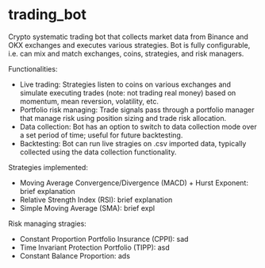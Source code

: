 # trading_bot

Crypto systematic trading bot that collects market data from Binance and OKX exchanges and executes various strategies. Bot is fully configurable, i.e. can mix and match exchanges, coins, strategies, and risk managers.

Functionalities:

- Live trading: Strategies listen to coins on various exchanges and simulate executing trades (note: not trading real money) based on momentum, mean reversion, volatility, etc.
- Portfolio risk managing: Trade signals pass through a portfolio manager that manage risk using position sizing and trade risk allocation.
- Data collection: Bot has an option to switch to data collection mode over a set period of time; useful for future backtesting.
- Backtesting: Bot can run live stragies on .csv imported data, typically collected using the data collection functionality.

Strategies implemented:

- Moving Average Convergence/Divergence (MACD) + Hurst Exponent: brief explanation
- Relative Strength Index (RSI): brief explanation
- Simple Moving Average (SMA): brief expl

Risk managing stragies:

- Constant Proportion Portfolio Insurance (CPPI): sad
- Time Invariant Protection Portfolio (TIPP): asd
- Constant Balance Proportion: ads
